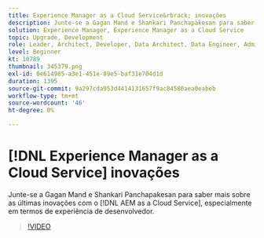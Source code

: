 ```yaml
---
title: Experience Manager as a Cloud Service&rbrack; inovações
description: Junte-se a Gagan Mand e Shankari Panchapakesan para saber mais sobre as últimas inovações com o [!DNL AEM as a Cloud Service], especialmente em termos de experiência do desenvolvedor.
solution: Experience Manager, Experience Manager as a Cloud Service
topic: Upgrade, Development
role: Leader, Architect, Developer, Data Architect, Data Engineer, Admin, User
level: Beginner
kt: 10789
thumbnail: 345379.png
exl-id: 0e614985-a3e1-451e-89e5-baf31e704d1d
duration: 1395
source-git-commit: 9a297cda953d4414131657f9ac84580aea0eabeb
workflow-type: tm+mt
source-wordcount: '46'
ht-degree: 0%

---
```


# [!DNL Experience Manager as a Cloud Service] inovações

Junte-se a Gagan Mand e Shankari Panchapakesan para saber mais sobre as últimas inovações com o [!DNL AEM as a Cloud Service], especialmente em termos de experiência de desenvolvedor.

>[!VIDEO](https://video.tv.adobe.com/v/345379/?quality=12&learn=on)

